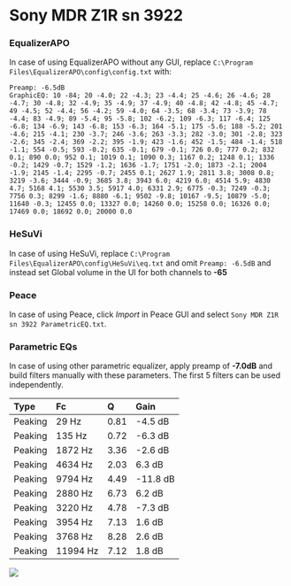 # Sony MDR Z1R sn 3922

### EqualizerAPO
In case of using EqualizerAPO without any GUI, replace `C:\Program Files\EqualizerAPO\config\config.txt`
with:
```
Preamp: -6.5dB
GraphicEQ: 10 -84; 20 -4.0; 22 -4.3; 23 -4.4; 25 -4.6; 26 -4.6; 28 -4.7; 30 -4.8; 32 -4.9; 35 -4.9; 37 -4.9; 40 -4.8; 42 -4.8; 45 -4.7; 49 -4.5; 52 -4.4; 56 -4.2; 59 -4.0; 64 -3.5; 68 -3.4; 73 -3.9; 78 -4.4; 83 -4.9; 89 -5.4; 95 -5.8; 102 -6.2; 109 -6.3; 117 -6.4; 125 -6.8; 134 -6.9; 143 -6.8; 153 -6.3; 164 -5.1; 175 -5.6; 188 -5.2; 201 -4.6; 215 -4.1; 230 -3.7; 246 -3.6; 263 -3.3; 282 -3.0; 301 -2.8; 323 -2.6; 345 -2.4; 369 -2.2; 395 -1.9; 423 -1.6; 452 -1.5; 484 -1.4; 518 -1.1; 554 -0.5; 593 -0.2; 635 -0.1; 679 -0.1; 726 0.0; 777 0.2; 832 0.1; 890 0.0; 952 0.1; 1019 0.1; 1090 0.3; 1167 0.2; 1248 0.1; 1336 -0.2; 1429 -0.7; 1529 -1.2; 1636 -1.7; 1751 -2.0; 1873 -2.1; 2004 -1.9; 2145 -1.4; 2295 -0.7; 2455 0.1; 2627 1.9; 2811 3.8; 3008 0.8; 3219 -3.6; 3444 -0.9; 3685 3.8; 3943 6.0; 4219 6.0; 4514 5.9; 4830 4.7; 5168 4.1; 5530 3.5; 5917 4.0; 6331 2.9; 6775 -0.3; 7249 -0.3; 7756 0.3; 8299 -1.6; 8880 -6.1; 9502 -9.8; 10167 -9.5; 10879 -5.0; 11640 -0.3; 12455 0.0; 13327 0.0; 14260 0.0; 15258 0.0; 16326 0.0; 17469 0.0; 18692 0.0; 20000 0.0
```

### HeSuVi
In case of using HeSuVi, replace `C:\Program Files\EqualizerAPO\config\HeSuVi\eq.txt` and omit `Preamp:
-6.5dB` and instead set Global volume in the UI for both channels to **-65**

### Peace
In case of using Peace, click *Import* in Peace GUI and select `Sony MDR Z1R sn 3922 ParametricEQ.txt`.

### Parametric EQs
In case of using other parametric equalizer, apply preamp of **-7.0dB** and build filters manually with
these parameters. The first 5 filters can be used independently.

| Type    | Fc       |    Q | Gain     |
|:--------|:---------|:-----|:---------|
| Peaking | 29 Hz    | 0.81 | -4.5 dB  |
| Peaking | 135 Hz   | 0.72 | -6.3 dB  |
| Peaking | 1872 Hz  | 3.36 | -2.6 dB  |
| Peaking | 4634 Hz  | 2.03 | 6.3 dB   |
| Peaking | 9794 Hz  | 4.49 | -11.8 dB |
| Peaking | 2880 Hz  | 6.73 | 6.2 dB   |
| Peaking | 3220 Hz  | 4.78 | -7.3 dB  |
| Peaking | 3954 Hz  | 7.13 | 1.6 dB   |
| Peaking | 3768 Hz  | 8.28 | 2.6 dB   |
| Peaking | 11994 Hz | 7.12 | 1.8 dB   |

![](https://raw.githubusercontent.com/jaakkopasanen/AutoEq/master/results/innerfidelity/sbaf-serious/Sony%20MDR%20Z1R%20sn%203922/Sony%20MDR%20Z1R%20sn%203922.png)